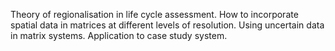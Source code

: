 Theory of regionalisation in life cycle assessment. How to incorporate spatial data in matrices at different levels of resolution. Using uncertain data in matrix systems. Application to case study system.
